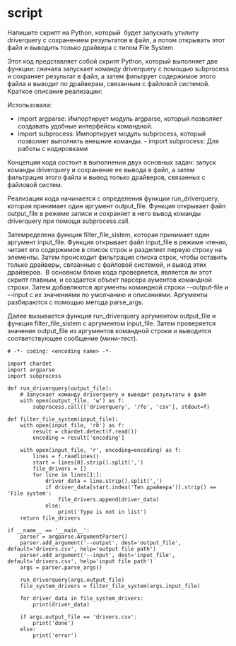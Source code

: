 # script
Напишите скрипт на Python, который  будет запускать утилиту driverquery с сохранением результатов в файл, а потом открывать этот файл и выводить только драйвера с типом File System

Этот код представляет собой скрипт Python, который выполняет две функции: сначала запускает команду driverquery с помощью subprocess и сохраняет результат в файл, а затем фильтрует содержимое этого файла и выводит по драйверам, связанным с файловой системой.
Краткое описание реализации:

Истользовала: 
- import argparse: Импортирует модуль argparse, который позволяет создавать удобные интерфейсы командной.
- import subprocess: Импортирует модуль subprocess, который позволяет выполнять внешние команды.
­- import subprocess: Для работы с кодировками 

Концепция кода состоит в выполнении двух основных задач: запуск команды driverquery и сохранение ее вывода в файл, а затем фильтрация этого файла и вывод только драйверов, связанных с файловой систем.

­Реализация кода начинается с определения функции run_driverquery, которая принимает один аргумент output_file. Функция открывает файл output_file в режиме записи и сохраняет в него вывод команды driverquery при помощи subprocess.call.

­Затемределена функция filter_file_sistem, которая принимает один аргумент input_file. Функция открывает файл input_file в режиме чтения, читает его содержимое в список строк и разделяет первую строку на элементы. Затем происходит фильтрация списка строк, чтобы оставить только драйверы, связанные с файловой системой, и вывод этих драйверов.
­
В основном блоке кода проверяется, является ли этот скрипт главным, и создается объект парсера аументов командной строки. Затем добавляются аргументы командной строки --output-file и --input с их значениями по умолчанию и описаниями. Аргументы разбираются с помощью метода parse_args.

­Далее вызывается функция run_driverquery аргументом output_file и функция filter_file_sistem с аргументом input_file. Затем проверяется значение output_file из аргументов командной строки и выводится соответствующее сообщение (мини-тест).


```# !/usr/bin/env python3
# -*- coding: <encoding name> -*-

import chardet
import argparse
import subprocess

def run_driverquery(output_file):
    # Запускает команду driverquery и выводит результаты в файл
    with open(output_file, 'w') as f:
        subprocess.call(['driverquery', '/fo', 'csv'], stdout=f)

def filter_file_system(input_file):
    with open(input_file, 'rb') as f:
        result = chardet.detect(f.read())
        encoding = result['encoding']

    with open(input_file, 'r', encoding=encoding) as f:
        lines = f.readlines()
        start = lines[0].strip().split(',')
        file_drivers = []
        for line in lines[1:]:
            driver_data = line.strip().split(',')
            if driver_data[start.index('Тип драйвера')].strip() == 'File system':
                file_drivers.append(driver_data)
            else:
                print('Type is not in list')
    return file_drivers

if __name__ == '__main__':
    parser = argparse.ArgumentParser()
    parser.add_argument('--output', dest='output_file', default='drivers.csv', help='output file path')
    parser.add_argument('--input', dest='input_file', default='drivers.csv', help='input file path')
    args = parser.parse_args()

    run_driverquery(args.output_file)
    file_system_drivers = filter_file_system(args.input_file)

    for driver_data in file_system_drivers:
        print(driver_data)

    if args.output_file == 'drivers.csv':
        print('done')
    else:
        print('error')
